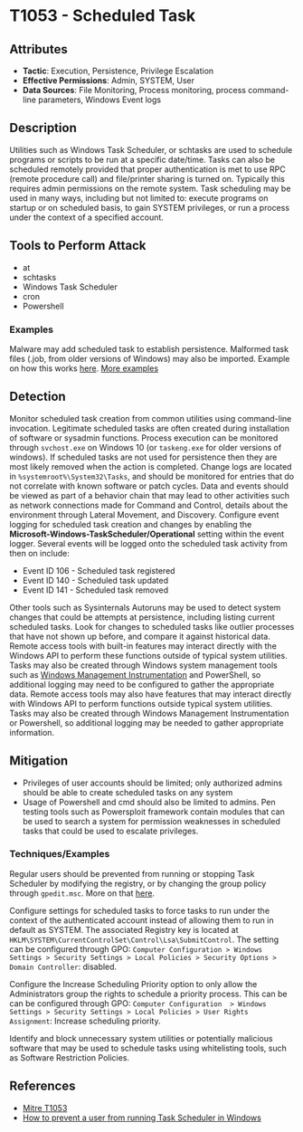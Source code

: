 # T1053 - Scheduled Task

## Attributes

- **Tactic**: Execution, Persistence, Privilege Escalation
- **Effective Permissions**: Admin, SYSTEM, User
- **Data Sources**: File Monitoring, Process monitoring, process command-line parameters, Windows Event logs

## Description

Utilities such as Windows Task Scheduler, or schtasks are used to schedule programs or scripts to be run at a specific date/time. Tasks can also be scheduled remotely provided that proper authentication is met to use RPC (remote procedure call) and file/printer sharing is turned on. Typically this requires admin permissions on the remote system.
Task scheduling may be used in many ways, including but not limited to:  execute programs on startup or on scheduled basis, to gain SYSTEM privileges, or run a process under the context of a specified account.

## Tools to Perform Attack

- at
- schtasks
- Windows Task Scheduler
- cron
- Powershell

### Examples

Malware may add scheduled task to establish persistence.
Malformed task files (.job, from older versions of Windows) may also be imported.
Example on how this works [here](https://www.bleepingcomputer.com/news/security/new-zero-day-exploit-for-bug-in-windows-10-task-scheduler/).
[More examples](https://kb.cert.org/vuls/id/119704/)

## Detection

Monitor scheduled task creation from common utilities using command-line invocation. Legitimate scheduled tasks are often created during installation of software or sysadmin functions. Process execution can be monitored through `svchost.exe` on Windows 10 (or `taskeng.exe` for older versions of windows). If scheduled tasks are not used for persistence then they are most likely removed when the action is completed. Change logs are located in `%systemroot%\System32\Tasks`,  and should be monitored for entries that do not correlate with known software or patch cycles. Data and events should be viewed as part of a behavior chain that may lead to other activities such as network connections made for Command and Control, details about the environment through Lateral Movement, and Discovery.
Configure event logging for scheduled task creation and changes by enabling the **Microsoft-Windows-TaskScheduler/Operational** setting within the event logger.
Several events will be logged onto the scheduled task activity from then on include:

- Event ID 106 - Scheduled task registered
- Event ID 140 - Scheduled task updated
- Event ID 141 - Scheduled task removed

Other tools such as Sysinternals Autoruns may be used to detect system changes that could be attempts at persistence, including listing current scheduled tasks. Look for changes to scheduled tasks like outlier processes that have not shown up before, and compare it against historical data.
Remote access tools with built-in features may interact directly with the Windows API to perform these functions outside of typical system utilities. Tasks may also be created through Windows system management tools such as [Windows Management Instrumentation](https://attack.mitre.org/techniques/T1047) and PowerShell, so additional logging may need to be configured to gather the appropriate data.
Remote access tools may also have features that may interact directly with Windows API to perform functions outside typical system utilities. Tasks may also be created through Windows Management Instrumentation or Powershell, so additional logging may be needed to gather appropriate information.

## Mitigation

- Privileges of user accounts should be limited; only authorized admins should be able to create scheduled tasks on any system
- Usage of Powershell and cmd should also be limited to admins. Pen testing tools such as Powersploit  framework contain modules that can be used to search a system for permission weaknesses in scheduled tasks that could be used to escalate privileges.

### Techniques/Examples

Regular users should be prevented from running or stopping Task Scheduler by modifying the registry, or by changing the group policy through `gpedit.msc`. More on that [here](https://support.microsoft.com/en-ca/help/305612/how-to-prevent-a-user-from-running-task-scheduler-in-windows).

Configure settings for scheduled tasks to force tasks to run under the context of the authenticated account instead of allowing them to run in default as SYSTEM. The associated Registry key is located at `HKLM\SYSTEM\CurrentControlSet\Control\Lsa\SubmitControl`. The setting can be configured through GPO: `Computer Configuration > Windows Settings > Security Settings > Local Policies > Security Options > Domain Controller`: disabled.

Configure the Increase Scheduling Priority option to only allow the Administrators group the rights to schedule a priority process. This can be can be configured through GPO: `Computer Configuration  > Windows Settings > Security Settings > Local Policies > User Rights Assignment`: Increase scheduling priority.

Identify and block unnecessary system utilities or potentially malicious software that may be used to schedule tasks using whitelisting tools, such as Software Restriction Policies.

## References

- [Mitre T1053](https://attack.mitre.org/techniques/T1053/)
- [How to prevent a user from running Task Scheduler in Windows](https://support.microsoft.com/en-ca/help/305612/how-to-prevent-a-user-from-running-task-scheduler-in-windows)
